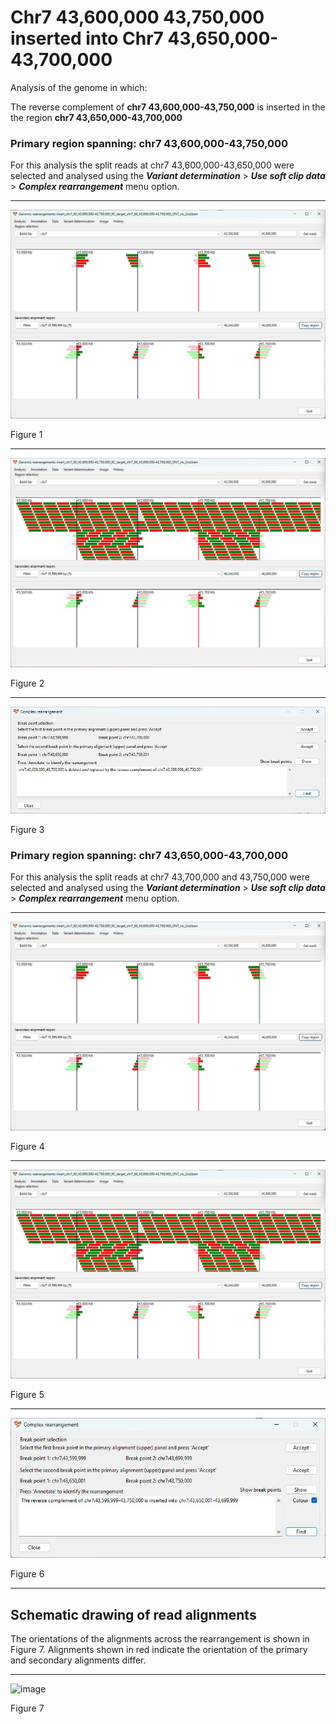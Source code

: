 # Chr7 43,600,000 43,750,000  inserted into Chr7 43,650,000-43,700,000

Analysis of the genome in which: 

The reverse complement of **chr7 43,600,000-43,750,000** is inserted in the the region **chr7 43,650,000-43,700,000**

### Primary region spanning: chr7 43,600,000-43,750,000 

For this analysis the split reads at chr7 43,600,000-43,650,000 were selected and analysed using the ___Variant determination___ > ___Use soft clip data___ > ___Complex rearrangement___ menu option.<hr />

![image](images/insert_chr7_60_43,600,000-43,750,000_RC_target_chr7_60_43,650,000-43,700,000_ONT_no_2nd_1.jpg)

Figure 1

<hr />

![image](images/insert_chr7_60_43,600,000-43,750,000_RC_target_chr7_60_43,650,000-43,700,000_ONT_no_2nd_1_all.jpg)

Figure 2

<hr />

![image](images/insert_chr7_60_43,600,000-43,750,000_RC_target_chr7_60_43,650,000-43,700,000_ONT_no_2nd_1_results.jpg)

Figure 3

### Primary region spanning: chr7 43,650,000-43,700,000 

For this analysis the split reads at chr7 43,700,000 and 43,750,000 were selected and analysed using the ___Variant determination___ > ___Use soft clip data___ > ___Complex rearrangement___ menu option.<hr />

![image](images/insert_chr7_60_43,600,000-43,750,000_RC_target_chr7_60_43,650,000-43,700,000_ONT_no_2nd_2.jpg)

Figure 4

<hr />

![image](images/insert_chr7_60_43,600,000-43,750,000_RC_target_chr7_60_43,650,000-43,700,000_ONT_no_2nd_2_all.jpg)

Figure 5

<hr />

![image](images/insert_chr7_60_43,600,000-43,750,000_RC_target_chr7_60_43,650,000-43,700,000_ONT_no_2nd_2_results.jpg)

Figure 6

<hr />

## Schematic drawing of read alignments

The orientations of the alignments across the rearrangement is shown in Figure 7. Alignments shown in red indicate the orientation of the primary and secondary alignments differ.

<hr />

![image](images/jpg)

Figure 7
